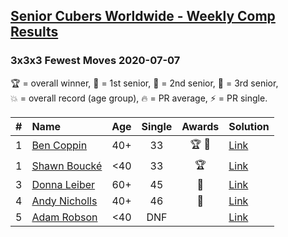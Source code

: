 <style>table {white-space: nowrap;}</style>

## [Senior Cubers Worldwide - Weekly Comp Results](/scw-comp/results/)
### 3x3x3 Fewest Moves 2020-07-07

<span style="white-space: nowrap;">🏆 = overall winner</span>, <span style="white-space: nowrap;">🥇 = 1st senior</span>, <span style="white-space: nowrap;">🥈 = 2nd senior</span>, <span style="white-space: nowrap;">🥉 = 3rd senior</span>, <span style="white-space: nowrap;">💥 = overall record (age group)</span>, <span style="white-space: nowrap;">🔥 = PR average</span>, <span style="white-space: nowrap;">⚡ = PR single</span>.

| # | Name | Age | Single | Awards | Solution |
| :--: | :-- | :--: | :--: | :--: | :-- |
| 1 | [Ben Coppin](../../persons/ben_coppin/333fm.md) | 40+ | 33 | 🏆 🥇 | [Link](https://www.facebook.com/events/881997795616111?view=permalink&id=884382862044271) |
| 1 | [Shawn Boucké](../../persons/shawn_boucke/333fm.md) | <40 | 33 | 🏆 | [Link](https://www.facebook.com/events/881997795616111?view=permalink&id=883605065455384) |
| 3 | [Donna Leiber](../../persons/donna_leiber/333fm.md) | 60+ | 45 | 🥈 | [Link](https://www.facebook.com/events/881997795616111?view=permalink&id=882387552243802) |
| 4 | [Andy Nicholls](../../persons/andy_nicholls/333fm.md) | 40+ | 46 | 🥉 | [Link](https://www.facebook.com/events/881997795616111?view=permalink&id=884277758721448) |
| 5 | [Adam Robson](../../persons/adam_robson/333fm.md) | <40 | DNF |  | [Link](https://www.facebook.com/events/881997795616111?view=permalink&id=882722368876987) |

<!-- Global site tag (gtag.js) - Google Analytics -->
<script async src="https://www.googletagmanager.com/gtag/js?id=UA-86348435-3"></script>
<script>window.dataLayer = window.dataLayer || []; function gtag() {dataLayer.push(arguments);} gtag('js', new Date()); gtag('config', 'UA-86348435-3');</script>
